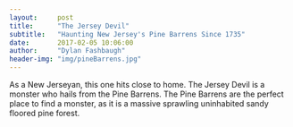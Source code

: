 ```yaml
---
layout:     post
title:      "The Jersey Devil"
subtitle:   "Haunting New Jersey's Pine Barrens Since 1735"
date:       2017-02-05 10:06:00
author:     "Dylan Fashbaugh"
header-img: "img/pineBarrens.jpg"
---
```


<p> As a New Jerseyan, this one hits close to home. The Jersey Devil is a monster who hails from the Pine Barrens. The Pine Barrens are the perfect place to find a monster, as it is a massive sprawling uninhabited sandy floored pine forest. </p>